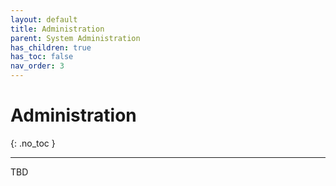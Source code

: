 ```yaml
---
layout: default
title: Administration
parent: System Administration
has_children: true
has_toc: false
nav_order: 3
---
```


# Administration
{: .no_toc }

---

TBD